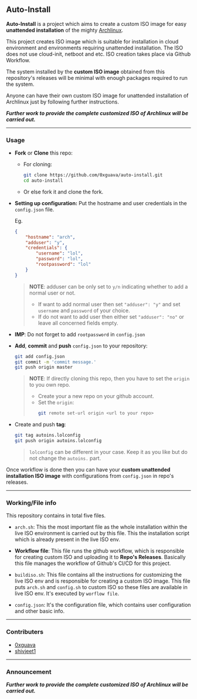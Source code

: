 ## Auto-Install
**Auto-Install** is a project which aims to create a custom ISO image for easy **unattended installation** of the mighty [Archlinux](https://archlinux.org).

This project creates ISO image which is suitable for installation in cloud environment and environments requiring unattended installation. The ISO does not use cloud-init, netboot and etc.
ISO creation takes place via Github Workflow.

The system installed by the **custom ISO image** obtained from this repository's releases will be minimal with enough packages required to run the system.

Anyone can have their own custom ISO image for unattended installation of Archlinux just by following further instructions.

***Further work to provide the complete customized ISO of Archlinux will be carried out.***

---

### Usage

- **Fork** or **Clone** this repo:
    - For cloning:
        ```bash
        git clone https://github.com/0xguava/auto-install.git
        cd auto-install
        ```
    - Or else fork it and clone the fork.

- **Setting up configuration:** Put the hostname and user credentials in the `config.json` file.

    Eg.
    ```json
    {
        "hostname": "arch",
        "adduser": "y",
        "credentials": {
            "username": "lol",
            "password": "lol",
            "rootpassword": "lol"
        }
    }
    ```
    > **NOTE**: adduser can be only set to `y/n` indicating whether to add a normal user or not.
    > - If want to add normal user then set `"adduser": "y"` and set `username` and `password` of your choice.
    > - If do not want to add user then either set `"adduser": "no"` or leave all concerned fields empty.

- **IMP**: Do not forget to add `rootpassword` in `config.json`

- **Add**, **commit** and **push** `config.json` to your repository:
    ```bash
    git add config.json
    git commit -m 'commit message.'
    git push origin master
    ```
    > **NOTE**: If directly cloning this repo, then you have to set the `origin` to you own repo.
    > - Create your a new repo on your github account.
    > - Set the `origin`: 
    >    ```bash
    >    git remote set-url origin <url to your repo> 
    >    ```

- Create and push **tag**:
    ```bash
    git tag autoins.lolconfig
    git push origin autoins.lolconfig
    ```
    > `lolconfig` can be different in your case. Keep it as you like but do not change the `autoins.` part.

Once workflow is done then you can have your **custom unattended installation ISO image** with configurations from `config.json` in repo's releases.

---

### Working/File info

This repository contains in total five files.

- `arch.sh`: This the most important file as the whole installation within the live ISO environment is carried out by this file.
This the installation script which is already present in the live ISO env.

- **Workflow file**: This file runs the github workflow, which is responsible for creating custom ISO and uploading it to **Repo's Releases**.
Basically this file manages the workflow of Github's CI/CD for this project.

- `buildiso.sh`: This file contains all the instructions for customizing the live ISO env and is responsible for creating a custom ISO image.
This file puts `arch.sh` and `config.sh` to custom ISO so these files are available in live ISO env. It's executed by `worflow file`.

- `config.json`: It's the configuration file, which contains user configuration and other basic info. 

---

### Contributers

- [0xguava](https://0xgauva.github.io/)
- [shivjeet1](https://shivjeet1.github.io)

---

### Announcement

***Further work to provide the complete customized ISO of Archlinux will be carried out.***
